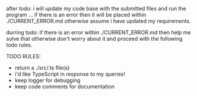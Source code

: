 after todo: i will update my code base with the submitted files and run the program ... if there is an error then it will be placed within ./CURRENT_ERROR.md otherwise assume i have updated my requirements.

durring todo: if there is an error within ./CURRENT_ERROR.md then help me solve that otherwise don't worry about it and proceed with the following todo rules.

TODO RULES:
- return a ./src/.ts file(s)
- i'd like TypeScript in response to my queries!
- keep logger for debugging
- keep code comments for documentation